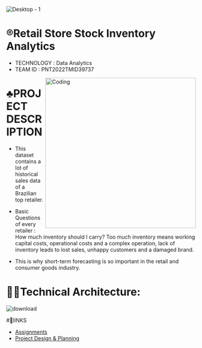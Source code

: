 ![Desktop - 1](https://user-images.githubusercontent.com/72591359/190850103-f85c29b8-016f-45d6-bb5a-e7c8401cb762.jpg)

# ®️Retail Store Stock Inventory Analytics
   - TECHNOLOGY : Data Analytics <br>
   - TEAM ID : PNT2022TMID39737
<img align="right" alt="Coding" width="400" src="https://i.pinimg.com/originals/fc/71/63/fc71635c7f1b09ed30413f59bb749582.gif">

 
 # ♣️PROJECT DESCRIPTION
 - This dataset contains a lot of historical sales data of a Brazilian top retailer.

 - Basic Questions of every retailer : How much inventory should I carry?  Too much inventory means working capital costs, operational costs and a complex operation, lack   of inventory leads to lost sales, unhappy customers and a damaged brand.

- This is why short-term forecasting is so important in the retail and consumer goods industry.

# 🧑‍💻Technical Architecture:
 ![download](https://user-images.githubusercontent.com/72591359/190850546-9b1ba338-6a8a-4952-8afc-898e5faddd36.png)
 
 #🔗lINKS
 
 - <a href="https://github.com/IBM-EPBL/IBM-Project-16960-1659625843/tree/main/Assignments">Assignments</a><br>
 - <a href="https://github.com/IBM-EPBL/IBM-Project-16960-1659625843/tree/main/Project%20Design%20%26%20Planning">Project Design & Planning</a><br>
 <a href=""></a><br>



